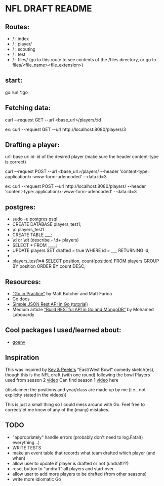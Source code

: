# NFL DRAFT README

## Routes:
- / : index
- / : player/
- / : scouting
- / : test
- / : files/  (go to this route to see contents of the /files directory, or go to files/<file_name><file_extension>)


## start:
go run *.go

## Fetching data:
curl --request GET --url <base_url>/players/:id

ex: curl --request GET --url http://localhost:8080/players/3


## Drafting a player:
url: base url
id: id of the desired player
(make sure the header content-type is correct)

curl --request POST --url <base_url>/players/ --header 'content-type: application/x-www-form-urlencoded' --data id=3

ex: curl --request POST --url http://localhost:8080/players/ --header 'content-type: application/x-www-form-urlencoded' --data id=3


## postgres:
- sudo -u postgres psql
- CREATE DATABASE players_test1;
- \c players_test1
- CREATE TABLE ___;
- \d or \dt (describe - \d+ players)
- SELECT * FROM ____;
- UPDATE players SET drafted = true WHERE id = ___ RETURNING id;
- 
- players_test1=# SELECT position, count(position) FROM players GROUP BY position ORDER BY count DESC;


## Resources:
- ["Go in Practice"](https://www.manning.com/books/go-in-practice) by Matt Butcher and Matt Farina
- [Go docs](https://golang.org)
- [Simple JSON Rest API in Go (tutorial)](https://www.youtube.com/watch?v=hRR-Zy1H-Yo)
- Medium article ["Build RESTful API in Go and MongoDB"](https://github.com/mlabouardy/movies-restapi) by Mohamed Labouardy


## Cool packages I used/learned about:
- [goenv](https://github.com/joho/godotenv)


## Inspiration
This was inspired by [Key & Peele's](https://en.wikipedia.org/wiki/Key_%26_Peele) "East/West Bowl" comedy sketch(es), though this is the NFL draft (with one round) following the bowl
Players used from season 2 [video](https://www.youtube.com/watch?v=rT1nGjGM2p8)
Can find season 1 [video](http://www.cc.com/video-clips/5fndtz/key-and-peele-east-west-bowl) here

(disclaimer: the positions and year/class are made up by me (i.e., not explicity stated in the videos))

This is just a small thing so I could mess around with Go.  Feel free to correct/let me know of any of the (many) mistakes.


## TODO
- "appropriately" handle errors (probably don't need to log.Fatal() everything...)
- WRITE TESTS
- make an event table that records what team drafted which player (and when)
- allow user to update if player is drafted or not (undraft??)
- reset button to "undraft" all players and start over
- allow user to add more players to be drafted (from other seasons)
- write more idiomatic Go

